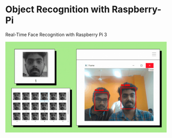 # Object Recognition with Raspberry-Pi

Real-Time Face Recognition with Raspberry Pi 3

![Object-Recognition](train-images/Obj-Rasp.gif)
